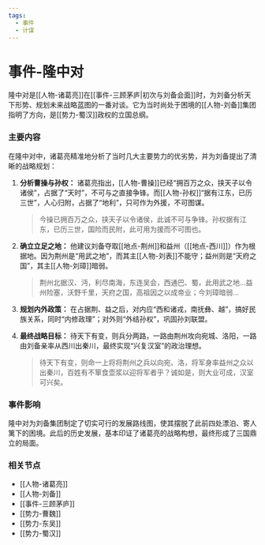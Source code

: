 ```yaml
---
tags:
  - 事件
  - 计谋
---
```

# 事件-隆中对

隆中对是[[人物-诸葛亮]]在[[事件-三顾茅庐|初次与刘备会面]]时，为刘备分析天下形势、规划未来战略蓝图的一番对谈。它为当时尚处于困境的[[人物-刘备]]集团指明了方向，是[[势力-蜀汉]]政权的立国总纲。

### 主要内容

在隆中对中，诸葛亮精准地分析了当时几大主要势力的优劣势，并为刘备提出了清晰的战略规划：

1.  **分析曹操与孙权：** 诸葛亮指出，[[人物-曹操]]已经“拥百万之众，挟天子以令诸侯”，占据了“天时”，不可与之直接争锋。而[[人物-孙权]]“据有江东，已历三世”，人心归附，占据了“地利”，只可作为外援，不可图谋。

    > 今操已拥百万之众，挟天子以令诸侯，此诚不可与争锋。孙权据有江东，已历三世，国险而民附，此可用为援而不可图也。

2.  **确立立足之地：** 他建议刘备夺取[[地点-荆州]]和益州（[[地点-西川]]）作为根据地。因为荆州是“用武之地”，而其主[[人物-刘表]]不能守；益州则是“天府之国”，其主[[人物-刘璋]]暗弱。

    > 荆州北据汉、沔，利尽南海，东连吴会，西通巴、蜀，此用武之地...益州险塞，沃野千里，天府之国，高祖因之以成帝业；今刘璋暗弱...

3.  **规划内外政策：** 在占据荆、益之后，对内应“西和诸戎，南抚彝、越”，搞好民族关系，同时“内修政理”；对外则“外结孙权”，巩固孙刘联盟。

4.  **最终战略目标：** 待天下有变，则兵分两路，一路由荆州攻向宛城、洛阳，一路由刘备亲率从西川出秦川，最终实现“兴复汉室”的政治理想。

    > 待天下有变，则命一上将将荆州之兵以向宛、洛，将军身率益州之众以出秦川，百姓有不箪食壶浆以迎将军者乎？诚如是，则大业可成，汉室可兴矣。

### 事件影响

隆中对为刘备集团制定了切实可行的发展路线图，使其摆脱了此前四处漂泊、寄人篱下的困境。此后的历史发展，基本印证了诸葛亮的战略构想，最终形成了三国鼎立的局面。

### 相关节点
- [[人物-诸葛亮]]
- [[人物-刘备]]
- [[事件-三顾茅庐]]
- [[势力-曹魏]]
- [[势力-东吴]]
- [[势力-蜀汉]]
